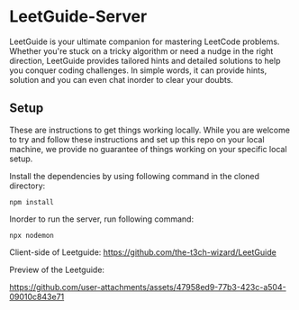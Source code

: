 # LeetGuide-Server

LeetGuide is your ultimate companion for mastering LeetCode problems. Whether you're stuck on a tricky algorithm or need a nudge in the right direction, LeetGuide provides tailored hints and detailed solutions to help you conquer coding challenges. In simple words, it can provide hints, solution and you can even chat inorder to clear your doubts.

## Setup
These are instructions to get things working locally. While you are welcome to try and follow these instructions and set up this repo on your local machine, we provide no guarantee of things working on your specific local setup.

Install the dependencies by using following command in the cloned directory:
```
npm install
```
Inorder to run the server, run following command:
```
npx nodemon
```
Client-side of Leetguide:
https://github.com/the-t3ch-wizard/LeetGuide

Preview of the Leetguide: 

https://github.com/user-attachments/assets/47958ed9-77b3-423c-a504-09010c843e71

